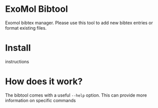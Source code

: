 # ExoMol Bibtool

Exomol bibtex manager. Please use this tool to add new bibtex entries
or format existing files.

# Install

instructions


# How does it work?

The bibtool comes with a useful `--help` option. This can provide more
information on specific commands
